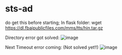 # sts-ad

do get this before starting; In flask folder: wget https://dl.fbaipublicfiles.com/mms/tts/hin.tar.gz 

Directory error got solved: 
![image](https://github.com/Ranjit246/sts-ad/assets/86902461/adf1534b-b4be-47fa-88f7-5226f17bd67a)

Next Timeout error coming: (Not solved yet!!)
![image](https://github.com/Ranjit246/sts-ad/assets/86902461/6af34c2c-1028-459f-bb6f-91872c689e96)
